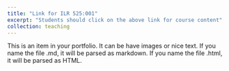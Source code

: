 ```yaml
---
title: "Link for ILR 525:001"
excerpt: "Students should click on the above link for course content"
collection: teaching
---
```


This is an item in your portfolio. It can be have images or nice text. If you name the file .md, it will be parsed as markdown. If you name the file .html, it will be parsed as HTML. 

